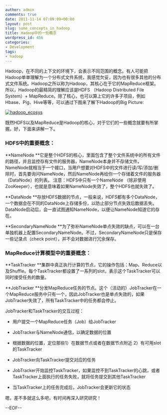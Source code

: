 ```yaml
---
author: admin
comments: true
date: 2011-11-14 07:09:09+00:00
layout: post
slug: some_concepts_in_hadoop
title: Hadoop中的一些概念
wordpress_id: 456
categories:
- Development
tags:
- hadoop
---
```


Hadoop，在不同的上下文的环境下，会表示不同范围的概念。有人可能把Hadoop单单理解为一个分布式文件系统，我感觉欠妥，因为也有很多其他的分布式文件系统。Hadoop之所以称为Hadoop，其核心在于它的MapReduce框架。所以，Hadoop的最精简的理解应该是HDFS （Hadoop Distributed File System）+ MapReduce。除了核心，也可以算上它的许多子项目，例如Hbase、Pig、Hive等等，可以通过下图来了解下Hadoop的Big Picture:

[![hadoop_ecosys](http://www.qxavier.me/wp-content/uploads/2011/11/hadoop_ecosys_thumb.jpg)](http://www.qxavier.me/wp-content/uploads/2011/11/hadoop_ecosys.jpg)

既然HDFS以及MapReduce是Hadoop的核心，对于它们的一些概念就要有所掌握。好，下面来讲解一下。


### HDFS中的重要概念：


**NameNode
**它是整个HDFS的核心，里面包含了整个文件系统中的所有文件的路径，并且监控存有文件的服务器，NameNode本身并不存储文件。NameNode就相当于一个接口，当用户想要对HDFS中的文件进行读/写/添加/删除时，首先要询问NameNode，然后NameNode再给你一个存储着文件的服务器（DataNode）的列表。
注意：HDFS中只有一个NameNode （除非使用ZooKeeper），也就是意味着如果NameNode失效了，整个HDFS也就失效了。

**DataNode
**存放HDFS数据的节点，一般来说，HDFS都有多个DataNode，一个数据会在不同的DataNode上存储多份，以防止部分节点失效后数据丢失。DataNode启动后，会一直试图通知NameNode，以便让NameNode知道它的存在。

**SecondaryNameNode
**为了弥补NameNode单点失效的缺点，可以在一台单独机器上配置SecondaryNameNode。不过，SecondaryNameNode只是保存一些记录点（check point），并不会对数据进行冗余保存。


### MapReduce计算模型中的重要概念：


**TaskTracker
**集群中真正执行计算的节点，它的操作包括：Map、Reduce以及Shuffle。每个TaskTracker都设置了一系列的slot，表示这个TaskTracker可以同时接受任务的数量。

**JobTracker
**分发MapReduce任务的节点。这个（活动的）JobTracker在一个MapReduce服务中只有一个，因此JobTracker也是单点失效的，如果JobTracker失效了，所有TaskTracker中的任务都会停止。

JobTracker和TaskTracker的交互过程：



	
  * 用户提交一个MapReduce任务（Job）给JobTracker

	
  * JobTracker与NameNode通信，以确定数据的位置

	
  * 根据数据的位置，定位那些1）在数据节点或者在数据节点附近 2）有可用slot的TaskTracker

	
  * JobTracker向TaskTracker提交对应的任务

	
  * JobTracker开始监控TaskTracker，如果监控不到TaskTracker的心跳，或者TaskTracker上面执行的任务失败，就将任务提交到其他TaskTracker

	
  * 当TaskTracker上的任务完成后，JobTracker会更新它的状态


嗯，差不多就这么多吧，有时间再深入研究研究！

--EOF--
